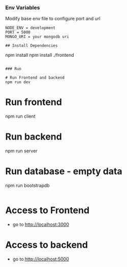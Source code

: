 
### Env Variables

Modify base env file to configure port and url

```
NODE_ENV = development
PORT = 5000
MONGO_URI = your mongodb uri

## Install Dependencies

```
npm install
npm install ./frontend
```

### Run

# Run Frontend and backend
npm run dev

```
# Run frontend
npm run client

# Run backend
npm run server

# Run database - empty data
npm run bootstrapdb
```

```
# Access to Frontend
- go to [http://localhost:3000](http://localhost:3000)

# Access to backend
- go to [http://localhost:5000](http://localhost:5000)
```